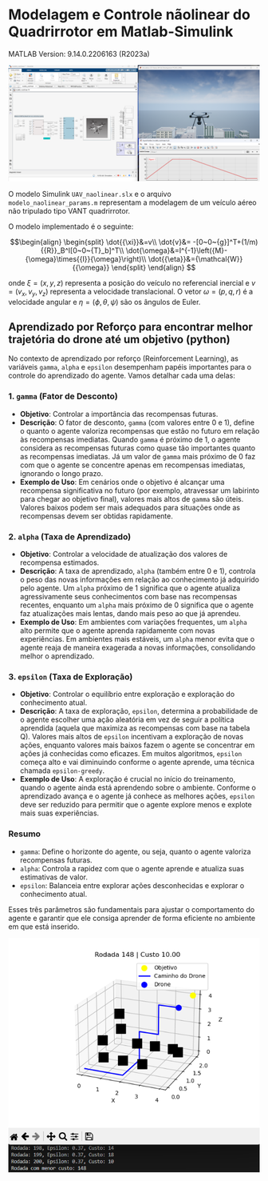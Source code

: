 # Modelagem e Controle nãolinear do Quadrirrotor em Matlab-Simulink
MATLAB Version: 9.14.0.2206163 (R2023a)

![Imagem_simulink](figures/screen_shot.png)

O modelo Simulink `UAV_naolinear.slx` e o arquivo `modelo_naolinear_params.m` representam a modelagem de um veículo aéreo não tripulado tipo VANT quadrirrotor.

O modelo implementado é o seguinte:
```math
\begin{align}
    \begin{split}
		\dot{{\xi}}&=v\\
		\dot{v}&= -[0~0~{g}]^T+(1/m){{R}}_B^I[0~0~{T}_b]^T\\
		\dot{\omega}&=I^{-1}\left({M}-{\omega}\times{{I}}{\omega}\right)\\
		\dot{{\eta}}&={\mathcal{W}}{{\omega}}
    \end{split}    
\end{align}   
```
onde ${\xi}=(x,y,z)$ representa a posição do veículo no referencial inercial e ${v}=(v_x,v_y,v_z)$ representa a velocidade translacional. O vetor ${\omega}=(p,q,r)$ é a velocidade angular e ${\eta}=(\phi, \theta, \psi)$ são os ângulos de Euler.


## Aprendizado por Reforço para encontrar melhor trajetória do drone até um objetivo (python)

No contexto de aprendizado por reforço (Reinforcement Learning), as variáveis `gamma`, `alpha` e `epsilon` desempenham papéis importantes para o controle do aprendizado do agente. Vamos detalhar cada uma delas:

### 1. `gamma` (Fator de Desconto)
- **Objetivo**: Controlar a importância das recompensas futuras.
- **Descrição**: O fator de desconto, `gamma` (com valores entre 0 e 1), define o quanto o agente valoriza recompensas que estão no futuro em relação às recompensas imediatas. Quando `gamma` é próximo de 1, o agente considera as recompensas futuras como quase tão importantes quanto as recompensas imediatas. Já um valor de `gamma` mais próximo de 0 faz com que o agente se concentre apenas em recompensas imediatas, ignorando o longo prazo.
- **Exemplo de Uso**: Em cenários onde o objetivo é alcançar uma recompensa significativa no futuro (por exemplo, atravessar um labirinto para chegar ao objetivo final), valores mais altos de `gamma` são úteis. Valores baixos podem ser mais adequados para situações onde as recompensas devem ser obtidas rapidamente.

### 2. `alpha` (Taxa de Aprendizado)
- **Objetivo**: Controlar a velocidade de atualização dos valores de recompensa estimados.
- **Descrição**: A taxa de aprendizado, `alpha` (também entre 0 e 1), controla o peso das novas informações em relação ao conhecimento já adquirido pelo agente. Um `alpha` próximo de 1 significa que o agente atualiza agressivamente seus conhecimentos com base nas recompensas recentes, enquanto um `alpha` mais próximo de 0 significa que o agente faz atualizações mais lentas, dando mais peso ao que já aprendeu.
- **Exemplo de Uso**: Em ambientes com variações frequentes, um `alpha` alto permite que o agente aprenda rapidamente com novas experiências. Em ambientes mais estáveis, um `alpha` menor evita que o agente reaja de maneira exagerada a novas informações, consolidando melhor o aprendizado.

### 3. `epsilon` (Taxa de Exploração)
- **Objetivo**: Controlar o equilíbrio entre exploração e exploração do conhecimento atual.
- **Descrição**: A taxa de exploração, `epsilon`, determina a probabilidade de o agente escolher uma ação aleatória em vez de seguir a política aprendida (aquela que maximiza as recompensas com base na tabela Q). Valores mais altos de `epsilon` incentivam a exploração de novas ações, enquanto valores mais baixos fazem o agente se concentrar em ações já conhecidas como eficazes. Em muitos algoritmos, `epsilon` começa alto e vai diminuindo conforme o agente aprende, uma técnica chamada `epsilon-greedy`.
- **Exemplo de Uso**: A exploração é crucial no início do treinamento, quando o agente ainda está aprendendo sobre o ambiente. Conforme o aprendizado avança e o agente já conhece as melhores ações, `epsilon` deve ser reduzido para permitir que o agente explore menos e explote mais suas experiências.

### Resumo
- `gamma`: Define o horizonte do agente, ou seja, quanto o agente valoriza recompensas futuras.
- `alpha`: Controla a rapidez com que o agente aprende e atualiza suas estimativas de valor.
- `epsilon`: Balanceia entre explorar ações desconhecidas e explorar o conhecimento atual.

Esses três parâmetros são fundamentais para ajustar o comportamento do agente e garantir que ele consiga aprender de forma eficiente no ambiente em que está inserido.

![Imagem_rl](figures/drone_rl_best_episode.png)